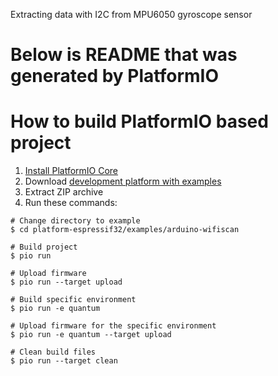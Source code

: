 Extracting data with I2C from MPU6050 gyroscope sensor

Below is README that was generated by PlatformIO
=====================================

How to build PlatformIO based project
=====================================

1. [Install PlatformIO Core](http://docs.platformio.org/page/core.html)
2. Download [development platform with examples](https://github.com/platformio/platform-espressif32/archive/develop.zip)
3. Extract ZIP archive
4. Run these commands:

```shell
# Change directory to example
$ cd platform-espressif32/examples/arduino-wifiscan

# Build project
$ pio run

# Upload firmware
$ pio run --target upload

# Build specific environment
$ pio run -e quantum

# Upload firmware for the specific environment
$ pio run -e quantum --target upload

# Clean build files
$ pio run --target clean
```